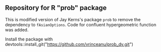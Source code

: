 ## Repository for R "prob" package

This is modified version of Jay Kerns's package `prob` to remove the dependency to `fAsianOptions`. Code for confluent hypergeometric function was added.

Install the package with  devtools::install_git("https://github.com/vrinceanu/prob_dv.git")

